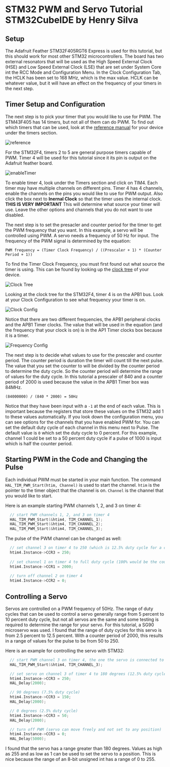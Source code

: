 # STM32 PWM and Servo Tutorial STM32CubeIDE by Henry Silva

## Setup

The Adafruit Feather STM32F405RGT6 Express is used for this tutorial, but this should work for most other STM32 microcontrollers.
The board has two external resonators that will be used as the High Speed External Clock (HSE) and Low Speed External Clock (LSE) that are set under System Core int the RCC Mode and Configuration Menu.
In the Clock Configuration Tab, the HCLK has been set to 168 MHz, which is the max value.
HCLK can be whatever value, but it will have an effect on the frequency of your timers in the next step.

## Timer Setup and Configuration

The next step is to pick your timer that you would like to use for PWM.
The STM43F405 has 14 timers, but not all of them can do PWM.
To find out which timers that can be used, look at the [reference manual](https://www.st.com/resource/en/reference_manual/dm00031020-stm32f405-415-stm32f407-417-stm32f427-437-and-stm32f429-439-advanced-arm-based-32-bit-mcus-stmicroelectronics.pdf) for your device under the timers section.

![reference](./src/ref.JPG)

For the STM32F4, timers 2 to 5 are general purpose timers capable of PWM.
Timer 4 will be used for this tutorial since it its pin is output on the Adafruit feather board.

![enableTimer](./src/step1.JPG)

To enable timer 4, look under the Timers section and click on TIM4.
Each timer may have multiple channels on different pins.
Timer 4 has 4 channels, enable the channels on the pins you would like to use for PWM output.
Also click the box next to **Inernal Clock** so that the timer uses the internal clock. **THIS IS VERY IMPORTANT**
This will determine what source your timer will use.
Leave the other options and channels that you do not want to use disabled.

The next step is to set the presacler and counter period for the timer to get the PWM frequency that you want.
In this example, a servo will be controlled using PWM.
A servo needs a frequency of 50 Hz for input.
The frequency of the PWM signal is determined by the equation:

`PWM frequency = (Timer Clock Frequency) / ((Prescaler + 1) * (Counter Period + 1))`

To find the Timer Clock Frequency, you must first found out what source the timer is using.
This can be found by looking up the [clock tree](http://waijung.aimagin.com/block_diagrams.htm) of your device.

![Clock Tree](./src/clocktree.JPG)

Looking at the clock tree for the STM32F4, timer 4 is on the APB1 bus.
Look at your Clock Configuration to see what frequency your timer is on.

![Clock Config](./src/clock.JPG)

Notice that there are two different frequencies, the APB1 peripheral clocks and the APB1 Timer clocks.
The value that will be used in the equation (and the frequency that your clock is on) is in the AP1 Timer clocks box because it is a timer.

![Frequency Config](./src/step2.JPG)

The next step is to decide what values to use for the prescaler and counter period.
The counter period is duration the timer will count till the next pulse.
The value that you set the counter to will be divided by the counter period to determine the duty cycle.
So the counter period will determine the range of values for the duty cycle.
In this tutorial a prescaler of 840 and a counter period of 2000 is used because the value in the APB1 Timer box was 84MHz.

`(84000000) / (840 * 2000) = 50Hz`

Notice that they have been input with a `-1` at the end of each value.
This is important because the registers that store these values on the STM32 add 1 to these values automatically.
If you look down the configuration menu, you can see options for the channels that you have enabled PWM for.
You can set the default duty cycle of each channel in this menu next to Pulse.
The default value is `0` which set the duty cycle to 0 percent.
For this example, channel 1 could be set to a 50 percent duty cycle if a pulse of 1000 is input which is half the counter period.

## Starting PWM in the Code and Changing the Pulse

Each individual PWM must be started in your main function.
The command `HAL_TIM_PWM_Start(htim, Channel)` is used to start the channel.
`htim` is the pointer to the timer object that the channel is on.
`Channel` is the channel that you would like to start.

Here is an example starting PWM channels 1, 2, and 3 on timer 4:

```c
  // start PWM channels 1, 2, and 3 on timer 4
  HAL_TIM_PWM_Start(&htim4, TIM_CHANNEL_1);
  HAL_TIM_PWM_Start(&htim4, TIM_CHANNEL_2);
  HAL_TIM_PWM_Start(&htim4, TIM_CHANNEL_3);
```

The pulse of the PWM channel can be changed as well:

```c
  // set channel 3 on timer 4 to 250 (which is 12.5% duty cycle for a counter period of 2000)
  htim4.Instance->CCR3 = 250;
  
  // set channel 1 on timer 4 to full duty cycle (100% would be the counter period of 2000)
  htim4.Instance->CCR1 = 2000;
  
  // turn off channel 2 on timer 4
  htim4.Instance->CCR2 = 0;
```

## Controlling a Servo

Servos are controlled on a PWM frequency of 50Hz.
The range of duty cycles that can be used to control a servo generally range from 5 percent to 10 percent duty cycle, but not all servos are the same and some testing is required to determine the range for your servo.
For this tutorial, a SG90 microservo was used.
I found that the range of duty cycles for this servo is from 2.5 percent to 12.5 percent.
With a counter period of 2000, this results in a range of values for the pulse to be from 50 to 250.

Here is an example for controlling the servo with STM32:

```c
  // start PWM channel 3 on timer 4, the one the servo is connected to
  HAL_TIM_PWM_Start(&htim4, TIM_CHANNEL_3);

  // set servo on channel 3 of timer 4 to 180 degrees (12.5% duty cycle) and wait 2 seconds
  htim4.Instance->CCR3 = 250;
  HAL_Delay(2000);

  // 90 degrees (7.5% duty cycle)
  htim4.Instance->CCR3 = 150;
  HAL_Delay(2000);

  // 0 degrees (2.5% duty cycle)
  htim4.Instance->CCR3 = 50;
  HAL_Delay(2000);

  // turn off PWM (servo can move freely and not set to any position)
  htim4.Instance->CCR3 = 0;
  HAL_Delay(5000);
```

I found that the servo has a range greater than 180 degrees. Values as high as 255 and as low as 1 can be used to set the servo to a position. This is nice because the range of an 8-bit unsigned int has a range of 0 to 255.
